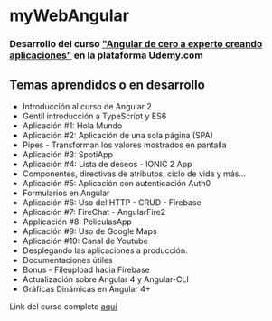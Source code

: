 # myWebAngular

### Desarrollo del curso ["Angular de cero a experto creando aplicaciones"](https://gist.github.com/PurpleBooth/b24679402957c63ec426) en la plataforma Udemy.com

## Temas aprendidos o en desarrollo

- Introducción al curso de Angular 2
- Gentil introducción a TypeScript y ES6
- Aplicación #1: Hola Mundo
- Aplicación #2: Aplicación de una sola página (SPA)
- Pipes - Transforman los valores mostrados en pantalla
- Aplicación #3: SpotiApp
- Aplicación #4: Lista de deseos - IONIC 2 App
- Componentes, directivas de atributos, ciclo de vida y más...
- Aplicación #5: Aplicación con autenticación Auth0
- Formularios en Angular
- Aplicación #6: Uso del HTTP - CRUD - Firebase
- Aplicación #7: FireChat - AngularFire2
- Applicación #8: PeliculasApp
- Aplicación #9: Uso de Google Maps
- Aplicación #10: Canal de Youtube
- Desplegando las aplicaciones a producción.
- Documentaciones útiles
- Bonus - Fileupload hacia Firebase
- Actualización sobre Angular 4 y Angular-CLI
- Gráficas Dinámicas en Angular 4+


Link del curso completo [aquí](https://gist.github.com/PurpleBooth/b24679402957c63ec426)

